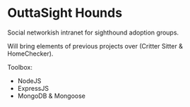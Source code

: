 # OuttaSight Hounds

Social networkish intranet for sighthound adoption groups.

Will bring elements of previous projects over (Critter Sitter & HomeChecker).

Toolbox:

- NodeJS
- ExpressJS
- MongoDB & Mongoose
